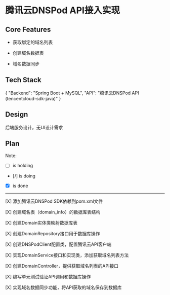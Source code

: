 # 腾讯云DNSPod API接入实现

## Core Features

- 获取绑定的域名列表

- 创建域名数据表

- 域名数据同步

## Tech Stack

{
  "Backend": "Spring Boot + MySQL",
  "API": "腾讯云DNSPod API (tencentcloud-sdk-java)"
}

## Design

后端服务设计，无UI设计需求

## Plan

Note: 

- [ ] is holding
- [/] is doing
- [X] is done

---

[X] 添加腾讯云DNSPod SDK依赖到pom.xml文件

[X] 创建域名表（domain_info）的数据库表结构

[X] 创建Domain实体类映射数据库表

[X] 创建DomainRepository接口用于数据库操作

[X] 创建DNSPodClient配置类，配置腾讯云API客户端

[X] 实现DomainService接口和实现类，添加获取域名列表方法

[X] 创建DomainController，提供获取域名列表的API接口

[X] 编写单元测试验证API调用和数据库操作

[X] 实现域名数据同步功能，将API获取的域名保存到数据库
